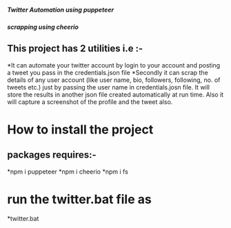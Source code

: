 
 ##### Twitter Automation using puppeteer
 ##### scrapping using cheerio
  ## This project has 2 utilities i.e :-
  *It can automate your twitter account by login to your account and posting a tweet you pass in the credentials.json file
  *Secondly it can scrap the details of any user account (like user name, bio, followers, following, no. of tweets etc.) just  by passing the user name in credentials.josn file. It will store the results in another json file created automatically at run time. Also it will capture a screenshot of the profile and the tweet also.
  
  # How to install the project
  ## packages requires:-
  *npm i puppeteer
  *npm i cheerio
  *npm i fs
  
 #  run the twitter.bat file as 
 *twitter.bat 
  
 
